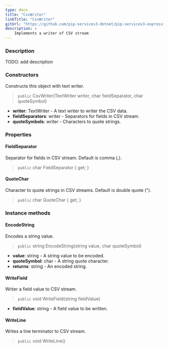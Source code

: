 ```yaml
---
type: docs
title: "CsvWriter"
linkTitle: "CsvWriter"
gitUrl: "https://github.com/pip-services3-dotnet/pip-services3-expressions-dotnet"
description: > 
    Implements a writer of CSV stream
---
```


### Description

TODO: add description

### Constructors
Constructs this object with text writer.

> `public` CsvWriter(TextWriter writer, char fieldSeparator, char quoteSymbol)

- **writer**: TextWriter - A text writer to writer the CSV data.
- **fieldSeparators**: writer - Separators for fields in CSV stream.
- **quoteSymbols**: writer - Characters to quote strings.


### Properties


#### FieldSeparator
Separator for fields in CSV stream.
Default is comma (,).
> `public` char FieldSeparator { get; }

#### QuoteChar
Character to quote strings in CSV streams.
Default is double quote (").
> `public` char QuoteChar { get; }


### Instance methods

#### EncodeString
Encodes a string value.

> `public` string EncodeString(string value, char quoteSymbol)

- **value**: string - A string value to be encoded.
- **quoteSymbol**: char - A string quote character.
- **returns**: string - An encoded string.


#### WriteField
Writer a field value to CSV stream.

> `public` void WriteField(string fieldValue)

- **fieldValue**: string - A field value to be written.


#### WriteLine
Writes a line terminator to CSV stream.

> `public` void WriteLine()